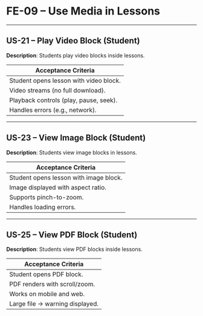 # **FE-09 – Use Media in Lessons**

---

## **US-21 – Play Video Block (Student)**  
**Description**: Students play video blocks inside lessons.  

| **Acceptance Criteria** |
|--------------------------|
| Student opens lesson with video block. |
| Video streams (no full download). |
| Playback controls (play, pause, seek). |
| Handles errors (e.g., network). |

---

## **US-23 – View Image Block (Student)**  
**Description**: Students view image blocks in lessons.  

| **Acceptance Criteria** |
|--------------------------|
| Student opens lesson with image block. |
| Image displayed with aspect ratio. |
| Supports pinch-to-zoom. |
| Handles loading errors. |

---

## **US-25 – View PDF Block (Student)**  
**Description**: Students view PDF blocks inside lessons.  

| **Acceptance Criteria** |
|--------------------------|
| Student opens PDF block. |
| PDF renders with scroll/zoom. |
| Works on mobile and web. |
| Large file → warning displayed. |